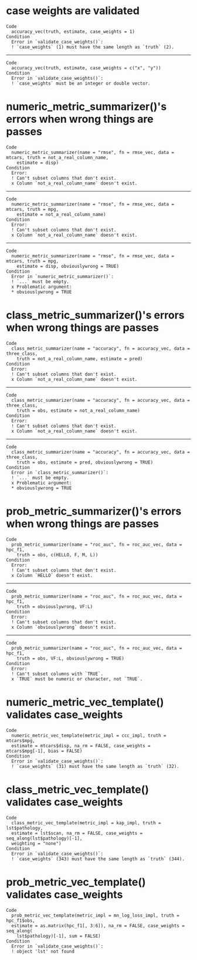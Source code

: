 # case weights are validated

    Code
      accuracy_vec(truth, estimate, case_weights = 1)
    Condition
      Error in `validate_case_weights()`:
      ! `case_weights` (1) must have the same length as `truth` (2).

---

    Code
      accuracy_vec(truth, estimate, case_weights = c("x", "y"))
    Condition
      Error in `validate_case_weights()`:
      ! `case_weights` must be an integer or double vector.

# numeric_metric_summarizer()'s errors when wrong things are passes

    Code
      numeric_metric_summarizer(name = "rmse", fn = rmse_vec, data = mtcars, truth = not_a_real_column_name,
        estimate = disp)
    Condition
      Error:
      ! Can't subset columns that don't exist.
      x Column `not_a_real_column_name` doesn't exist.

---

    Code
      numeric_metric_summarizer(name = "rmse", fn = rmse_vec, data = mtcars, truth = mpg,
        estimate = not_a_real_column_name)
    Condition
      Error:
      ! Can't subset columns that don't exist.
      x Column `not_a_real_column_name` doesn't exist.

---

    Code
      numeric_metric_summarizer(name = "rmse", fn = rmse_vec, data = mtcars, truth = mpg,
        estimate = disp, obviouslywrong = TRUE)
    Condition
      Error in `numeric_metric_summarizer()`:
      ! `...` must be empty.
      x Problematic argument:
      * obviouslywrong = TRUE

# class_metric_summarizer()'s errors when wrong things are passes

    Code
      class_metric_summarizer(name = "accuracy", fn = accuracy_vec, data = three_class,
        truth = not_a_real_column_name, estimate = pred)
    Condition
      Error:
      ! Can't subset columns that don't exist.
      x Column `not_a_real_column_name` doesn't exist.

---

    Code
      class_metric_summarizer(name = "accuracy", fn = accuracy_vec, data = three_class,
        truth = obs, estimate = not_a_real_column_name)
    Condition
      Error:
      ! Can't subset columns that don't exist.
      x Column `not_a_real_column_name` doesn't exist.

---

    Code
      class_metric_summarizer(name = "accuracy", fn = accuracy_vec, data = three_class,
        truth = obs, estimate = pred, obviouslywrong = TRUE)
    Condition
      Error in `class_metric_summarizer()`:
      ! `...` must be empty.
      x Problematic argument:
      * obviouslywrong = TRUE

# prob_metric_summarizer()'s errors when wrong things are passes

    Code
      prob_metric_summarizer(name = "roc_auc", fn = roc_auc_vec, data = hpc_f1,
        truth = obs, c(HELLO, F, M, L))
    Condition
      Error:
      ! Can't subset columns that don't exist.
      x Column `HELLO` doesn't exist.

---

    Code
      prob_metric_summarizer(name = "roc_auc", fn = roc_auc_vec, data = hpc_f1,
        truth = obviouslywrong, VF:L)
    Condition
      Error:
      ! Can't subset columns that don't exist.
      x Column `obviouslywrong` doesn't exist.

---

    Code
      prob_metric_summarizer(name = "roc_auc", fn = roc_auc_vec, data = hpc_f1,
        truth = obs, VF:L, obviouslywrong = TRUE)
    Condition
      Error:
      ! Can't subset columns with `TRUE`.
      x `TRUE` must be numeric or character, not `TRUE`.

# numeric_metric_vec_template() validates case_weights

    Code
      numeric_metric_vec_template(metric_impl = ccc_impl, truth = mtcars$mpg,
      estimate = mtcars$disp, na_rm = FALSE, case_weights = mtcars$mpg[-1], bias = FALSE)
    Condition
      Error in `validate_case_weights()`:
      ! `case_weights` (31) must have the same length as `truth` (32).

# class_metric_vec_template() validates case_weights

    Code
      class_metric_vec_template(metric_impl = kap_impl, truth = lst$pathology,
      estimate = lst$scan, na_rm = FALSE, case_weights = seq_along(lst$pathology)[-1],
      weighting = "none")
    Condition
      Error in `validate_case_weights()`:
      ! `case_weights` (343) must have the same length as `truth` (344).

# prob_metric_vec_template() validates case_weights

    Code
      prob_metric_vec_template(metric_impl = mn_log_loss_impl, truth = hpc_f1$obs,
      estimate = as.matrix(hpc_f1[, 3:6]), na_rm = FALSE, case_weights = seq_along(
        lst$pathology)[-1], sum = FALSE)
    Condition
      Error in `validate_case_weights()`:
      ! object 'lst' not found

